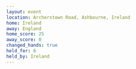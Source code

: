 ```yaml
---
layout: event
location: Archerstown Road, Ashbourne, Ireland
home: Ireland
away: England
home_score: 25
away_score: 0
changed_hands: true
held_for: 6
held_by: Ireland
---
```


